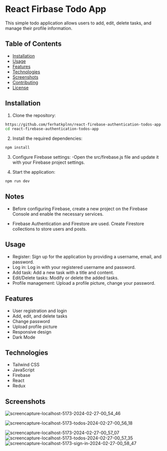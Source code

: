 # React Firbase Todo App

This simple todo application allows users to add, edit, delete tasks, and manage their profile information.

## Table of Contents

- [Installation](#installation)
- [Usage](#usage)
- [Features](#features)
- [Technologies](#technologies)
- [Screenshots](#screenshots)
- [Contributing](#contributing)
- [License](#license)

## Installation

1. Clone the repository:

```bash
https://github.com/ferhatkplnn/react-firebase-authentication-todos-app.git
cd react-firebase-authentication-todos-app
```

2. Install the required dependencies:

```bash
npm install
```

3. Configure Firebase settings:
   -Open the src/firebase.js file and update it with your Firebase project settings.

4. Start the application:

```bash
npm run dev
```

## Notes

- Before configuring Firebase, create a new project on the Firebase Console and enable the necessary services.

- Firebase Authentication and Firestore are used. Create Firestore collections to store users and posts.


## Usage

- Register: Sign up for the application by providing a username, email, and password.
- Log in: Log in with your registered username and password.
- Add task: Add a new task with a title and content.
- Edit/Delete tasks: Modify or delete the added tasks.
- Profile management: Upload a profile picture, change your password.

## Features

- User registration and login
- Add, edit, and delete tasks
- Change password
- Upload profile picture
- Responsive design
- Dark Mode

## Technologies

- Tailwind CSS
- JavaScript
- Firebase
- React
- Redux

## Screenshots


![screencapture-localhost-5173-2024-02-27-00_54_46](https://github.com/ferhatkplnn/react-firebase-authentication-todos-app/assets/29931637/9d9a4323-6545-4f83-96ab-9692ac3ba3ca)

![screencapture-localhost-5173-todos-2024-02-27-00_56_18](https://github.com/ferhatkplnn/react-firebase-authentication-todos-app/assets/29931637/f09eb7e0-33dd-44db-a4e2-65b4ea831822)


![screencapture-localhost-5173-2024-02-27-00_57_07](https://github.com/ferhatkplnn/react-firebase-authentication-todos-app/assets/29931637/a4a6c2c5-2537-439c-b2b3-b0fd71379897)
![screencapture-localhost-5173-todos-2024-02-27-00_57_35](https://github.com/ferhatkplnn/react-firebase-authentication-todos-app/assets/29931637/6ce4d9bd-8056-4200-b208-74bbd988faa7)
![screencapture-localhost-5173-sign-in-2024-02-27-00_58_47](https://github.com/ferhatkplnn/react-firebase-authentication-todos-app/assets/29931637/6ba8cb25-ae59-4f62-93dc-a0a27703e374)


